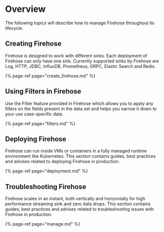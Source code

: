 # Overview

The following topics will describe how to manage Firehose throughout its lifecycle.

## Creating Firehose

Firehose is designed to work with different sinks. Each deployment of Firehose can only have one sink. Currently supported sinks by Firehose are Log, HTTP, JDBC, InfluxDB, Prometheus, GRPC, Elastic Search and Redis.

{% page-ref page="create\_firehose.md" %}

## Using Filters in Firehose

Use the Filter feature provided in Firehose which allows you to apply any filters on the fields present in the data set and helps you narrow it down to your use case-specific data.

{% page-ref page="filters.md" %}

## Deploying Firehose

Firehose can run inside VMs or containers in a fully managed runtime environment like Kubernetes. This section contains guides, best practices and advises related to deploying Firehose in production.

{% page-ref page="deployment.md" %}

## Troubleshooting Firehose

Firehose scales in an instant, both vertically and horizontally for high performance streaming sink and zero data drops. This section contains guides, best practices and advises related to troubleshooting issues with Firehose in production.

{% page-ref page="manage.md" %}

